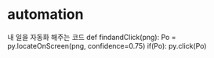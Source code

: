 # automation
내 일을 자동화 해주는 코드
def findandClick(png):
    Po = py.locateOnScreen(png, confidence=0.75)
    if(Po):
        py.click(Po)
